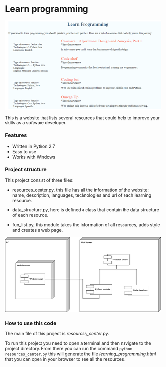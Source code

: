 # Learn programming

![Screenshot](images/learn-programming.png)

This is a website that lists several resources that could help to improve your skills as a software developer. 

### Features

- Written in Python 2.7
- Easy to use
- Works with Windows


### Project structure

This project consist of three files:

- resources_center.py, this file has all the information of the website:  name, description, languages, technologies and url of each learning resource.

- data_structure.py, here is defined a class that contain the data structure of each resource.

- fun_list.py, this module takes the information of all resources,  adds style and creates a web page. 


![Deployment diagram](images/Resource-website-digrams.png)

### How to use this code

The main file of this project is _resources_center.py_.
 
To run this project you need to open a terminal and then navigate to the project directory. From there you can run the command `python resources_center.py` this will generate the file _learning\_programming.html_ that you can open in your browser to see all the resources. 
